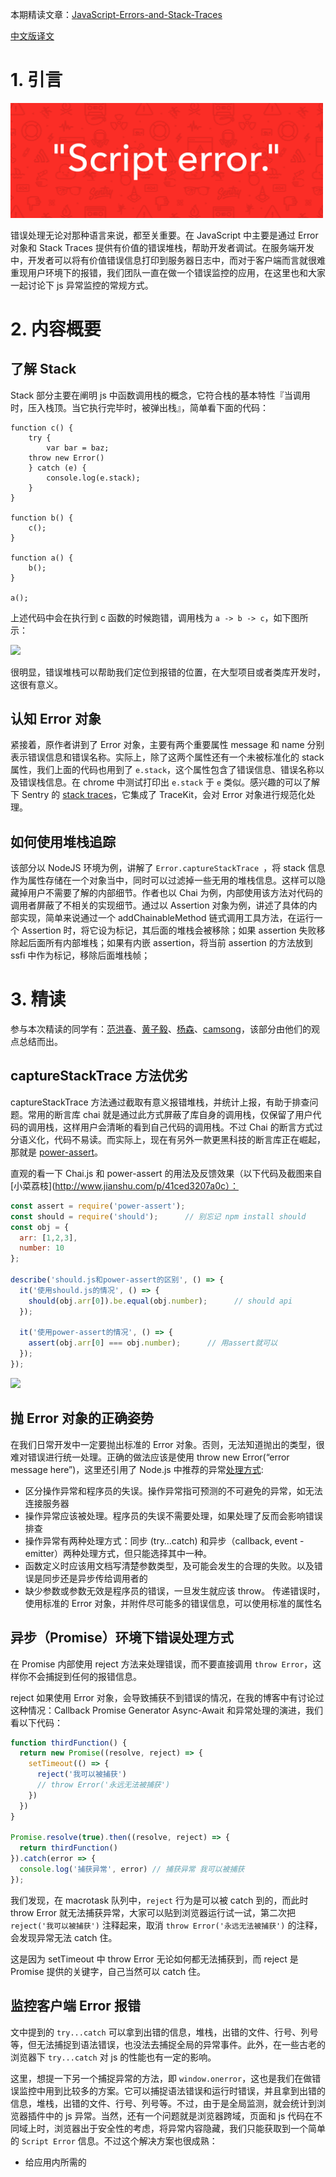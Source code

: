 本期精读文章：[JavaScript-Errors-and-Stack-Traces](http://lucasfcosta.com/2017/02/17/JavaScript-Errors-and-Stack-Traces.html?utm_source=javascriptweekly&utm_medium=email)

[中文版译文](https://zhuanlan.zhihu.com/p/25338849)

# 1. 引言

<img src="assets/5/logo.gif" alt="logo" width="500" />

错误处理无论对那种语言来说，都至关重要。在 JavaScript 中主要是通过 Error 对象和 Stack Traces 提供有价值的错误堆栈，帮助开发者调试。在服务端开发中，开发者可以将有价值错误信息打印到服务器日志中，而对于客户端而言就很难重现用户环境下的报错，我们团队一直在做一个错误监控的应用，在这里也和大家一起讨论下 js 异常监控的常规方式。

# 2. 内容概要

## 了解 Stack

Stack 部分主要在阐明 js 中函数调用栈的概念，它符合栈的基本特性『当调用时，压入栈顶。当它执行完毕时，被弹出栈』，简单看下面的代码：

```
function c() {
	try {
		var bar = baz;
    throw new Error()
	} catch (e) {
		console.log(e.stack);
	}
}

function b() {
	c();
}

function a() {
	b();
}

a();
```
上述代码中会在执行到 c 函数的时候跑错，调用栈为 `a -> b -> c`，如下图所示：

![](https://img.alicdn.com/tfs/TB1hqekQVXXXXa1XVXXXXXXXXXX-734-256.png)

很明显，错误堆栈可以帮助我们定位到报错的位置，在大型项目或者类库开发时，这很有意义。

## 认知 Error 对象

紧接着，原作者讲到了 Error 对象，主要有两个重要属性 message 和 name 分别表示错误信息和错误名称。实际上，除了这两个属性还有一个未被标准化的 stack 属性，我们上面的代码也用到了 `e.stack`，这个属性包含了错误信息、错误名称以及错误栈信息。在 chrome 中测试打印出 `e.stack` 于 `e` 类似。感兴趣的可以了解下 Sentry 的 [stack traces](https://sentry.io/features/stacktrace/)，它集成了 TraceKit，会对 Error 对象进行规范化处理。

## 如何使用堆栈追踪

该部分以 NodeJS 环境为例，讲解了 `Error.captureStackTrace `，将 stack 信息作为属性存储在一个对象当中，同时可以过滤掉一些无用的堆栈信息。这样可以隐藏掉用户不需要了解的内部细节。作者也以 Chai 为例，内部使用该方法对代码的调用者屏蔽了不相关的实现细节。通过以 Assertion 对象为例，讲述了具体的内部实现，简单来说通过一个 addChainableMethod 链式调用工具方法，在运行一个 Assertion 时，将它设为标记，其后面的堆栈会被移除；如果 assertion 失败移除起后面所有内部堆栈；如果有内嵌 assertion，将当前 assertion 的方法放到 ssfi 中作为标记，移除后面堆栈帧；

# 3. 精读
参与本次精读的同学有：[范洪春](https://www.zhihu.com/people/fanhc/activities)、[黄子毅](https://www.zhihu.com/people/huang-zi-yi-83/answers)、[杨森](https://www.zhihu.com/people/yangsen/answers)、[camsong](https://www.zhihu.com/people/camsong/answers)，该部分由他们的观点总结而出。

## captureStackTrace 方法优劣

captureStackTrace 方法通过截取有意义报错堆栈，并统计上报，有助于排查问题。常用的断言库 chai 就是通过此方式屏蔽了库自身的调用栈，仅保留了用户代码的调用栈，这样用户会清晰的看到自己代码的调用栈。不过 Chai 的断言方式过分语义化，代码不易读。而实际上，现在有另外一款更黑科技的断言库正在崛起，那就是 [power-assert](https://github.com/power-assert-js/power-assert)。

直观的看一下 Chai.js 和 power-assert 的用法及反馈效果（以下代码及截图来自[小菜荔枝](http://www.jianshu.com/p/41ced3207a0c）：

```js
const assert = require('power-assert');
const should = require('should');      // 别忘记 npm install should
const obj = {  
  arr: [1,2,3],  
  number: 10
};

describe('should.js和power-assert的区别', () => {  
  it('使用should.js的情况', () => {    
    should(obj.arr[0]).be.equal(obj.number);      // should api
  });  

  it('使用power-assert的情况', () => {    
    assert(obj.arr[0] === obj.number);      // 用assert就可以
  });
});
```
![](https://cloud.githubusercontent.com/assets/1336484/25432441/0696cda2-2ab7-11e7-94a7-6719acdcb7af.png)

## 抛 Error 对象的正确姿势

在我们日常开发中一定要抛出标准的 Error 对象。否则，无法知道抛出的类型，很难对错误进行统一处理。正确的做法应该是使用 throw new Error(“error message here”)，这里还引用了 Node.js 中推荐的异常[处理方式](https://www.joyent.com/node-js/production/design/errors):

- 区分操作异常和程序员的失误。操作异常指可预测的不可避免的异常，如无法连接服务器
- 操作异常应该被处理。程序员的失误不需要处理，如果处理了反而会影响错误排查
- 操作异常有两种处理方式：同步 (try…catch) 和异步（callback, event - emitter）两种处理方式，但只能选择其中一种。
- 函数定义时应该用文档写清楚参数类型，及可能会发生的合理的失败。以及错误是同步还是异步传给调用者的
- 缺少参数或参数无效是程序员的错误，一旦发生就应该 throw。
传递错误时，使用标准的 Error 对象，并附件尽可能多的错误信息，可以使用标准的属性名

## 异步（Promise）环境下错误处理方式

在 Promise 内部使用 reject 方法来处理错误，而不要直接调用 `throw Error`，这样你不会捕捉到任何的报错信息。

reject 如果使用 Error 对象，会导致捕获不到错误的情况，在我的博客中有讨论过这种情况：Callback Promise Generator Async-Await 和异常处理的演进，我们看以下代码：

```js
function thirdFunction() {
  return new Promise((resolve, reject) => {
    setTimeout(() => {
      reject('我可以被捕获')
      // throw Error('永远无法被捕获')
    })
  })
}

Promise.resolve(true).then((resolve, reject) => {
  return thirdFunction()
}).catch(error => {
  console.log('捕获异常', error) // 捕获异常 我可以被捕获
});
```

我们发现，在 macrotask 队列中，`reject` 行为是可以被 catch 到的，而此时 throw Error 就无法捕获异常，大家可以贴到浏览器运行试一试，第二次把 `reject('我可以被捕获')` 注释起来，取消 `throw Error('永远无法被捕获')` 的注释，会发现异常无法 catch 住。

这是因为 setTimeout 中 throw Error 无论如何都无法捕获到，而 reject 是 Promise 提供的关键字，自己当然可以 catch 住。

## 监控客户端 Error 报错

文中提到的 `try...catch` 可以拿到出错的信息，堆栈，出错的文件、行号、列号等，但无法捕捉到语法错误，也没法去捕捉全局的异常事件。此外，在一些古老的浏览器下 `try...catch` 对 js 的性能也有一定的影响。

这里，想提一下另一个捕捉异常的方法，即 `window.onerror`，这也是我们在做错误监控中用到比较多的方案。它可以捕捉语法错误和运行时错误，并且拿到出错的信息，堆栈，出错的文件、行号、列号等。不过，由于是全局监测，就会统计到浏览器插件中的 js 异常。当然，还有一个问题就是浏览器跨域，页面和 js 代码在不同域上时，浏览器出于安全性的考虑，将异常内容隐藏，我们只能获取到一个简单的 `Script Error` 信息。不过这个解决方案也很成熟：

- 给应用内所需的 <script> 标签添加 crossorigin 属性；
- 在 js 所在的 cdn 服务器上添加 `Access-Control-Allow-Origin: *` HTTP 头；

# 4. 总结

Error 和 Stack 信息对于日常开发来说，尤为重要。如果可以将 Error 统计并上报，更有助于我们排查信息，发现在用户环境下到底触发了什么错误，帮助我们提升产品的稳定性。

> 讨论地址是：[JavaScript 中错误堆栈处理 · Issue #9 · dt-fe/weekly](https://github.com/dt-fe/weekly/issues/9)

> 如果你想参与讨论，请[点击这里](https://github.com/dt-fe/weekly)，每周都有新的主题，每周五发布。

